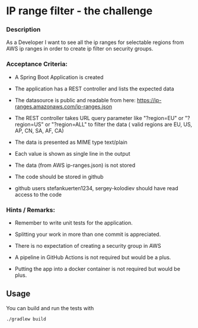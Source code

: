 # IP range filter - the challenge

### Description

As a Developer I want to see all the ip ranges for selectable regions from AWS ip ranges in order to create ip filter on
security groups.

### Acceptance Criteria:

- A Spring Boot Application is created

- The application has a REST controller and lists the expected data

- The datasource is public and readable from here: https://ip-ranges.amazonaws.com/ip-ranges.json

- The REST controller takes URL query parameter like "?region=EU" or "?region=US" or "?region=ALL" to filter the data (
  valid regions are EU, US, AP, CN, SA, AF, CA)

- The data is presented as MIME type text/plain

- Each value is shown as single line in the output

- The data (from AWS ip-ranges.json) is not stored

- The code should be stored in github

- github users stefankuerten1234, sergey-kolodiev should have read access to the code

### Hints / Remarks:

- Remember to write unit tests for the application.

- Splitting your work in more than one commit is appreciated.

- There is no expectation of creating a security group in AWS

- A pipeline in GitHub Actions is not required but would be a plus.

- Putting the app into a docker container is not required but would be plus.

## Usage
You can build and run the tests with
```
./gradlew build
```